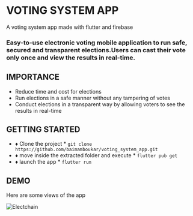 # VOTING SYSTEM APP

A voting system app made with flutter and firebase
### Easy-to-use electronic voting mobile application to run safe, secured and transparent elections.Users can cast their vote only once and view the results in real-time.

## IMPORTANCE
- Reduce time and cost for elections
- Run elections in a safe manner without any tampering of votes
- Conduct elections in a transparent way by allowing voters to see the
results in real-time

## GETTING STARTED
* ♦ Clone the project * `git clone https://github.com/baimamboukar/voting_system_app.git`
* ♦ move inside the extracted folder and execute * `flutter pub get`
* ♦ launch the app * `flutter run`

## DEMO
Here are some views of the app

![Electchain](https://user-images.githubusercontent.com/49169158/124393913-bb73ee00-dcf4-11eb-9845-2af9dc7c5a31.png)

